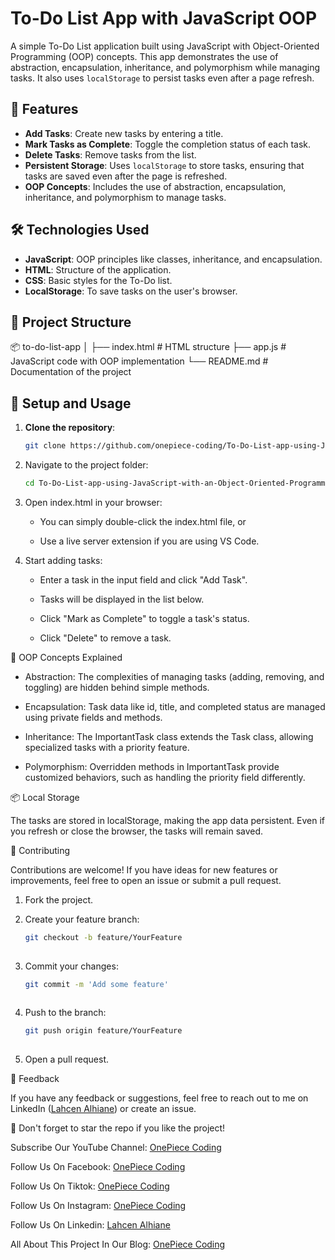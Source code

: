 # To-Do List App with JavaScript OOP

A simple To-Do List application built using JavaScript with Object-Oriented Programming (OOP) concepts. This app demonstrates the use of abstraction, encapsulation, inheritance, and polymorphism while managing tasks. It also uses `localStorage` to persist tasks even after a page refresh.

## 🚀 Features

   - **Add Tasks**: Create new tasks by entering a title.
   - **Mark Tasks as Complete**: Toggle the completion status of each task.
   - **Delete Tasks**: Remove tasks from the list.
   - **Persistent Storage**: Uses `localStorage` to store tasks, ensuring that tasks are saved even after the page is refreshed.
   - **OOP Concepts**: Includes the use of abstraction, encapsulation, inheritance, and polymorphism to manage tasks.

## 🛠️ Technologies Used

   - **JavaScript**: OOP principles like classes, inheritance, and encapsulation.
   - **HTML**: Structure of the application.
   - **CSS**: Basic styles for the To-Do list.
   - **LocalStorage**: To save tasks on the user's browser.

## 📂 Project Structure

📦 to-do-list-app │ ├── index.html # HTML structure ├── app.js # JavaScript code with OOP implementation └── README.md # Documentation of the project

## 🔧 Setup and Usage

1. **Clone the repository**:
   
   ```bash
   git clone https://github.com/onepiece-coding/To-Do-List-app-using-JavaScript-with-an-Object-Oriented-Programming-OOP-approach.git
   
2. Navigate to the project folder:
   
   ```bash
   cd To-Do-List-app-using-JavaScript-with-an-Object-Oriented-Programming-OOP-approach

3. Open index.html in your browser:

   - You can simply double-click the index.html file, or
   
   - Use a live server extension if you are using VS Code.

4. Start adding tasks:

   - Enter a task in the input field and click "Add Task".
   
   - Tasks will be displayed in the list below.
   
   - Click "Mark as Complete" to toggle a task's status.
   
   - Click "Delete" to remove a task.

🧠 OOP Concepts Explained

   - Abstraction: The complexities of managing tasks (adding, removing, and toggling) are hidden behind simple methods.
   
   - Encapsulation: Task data like id, title, and completed status are managed using private fields and methods.
   
   - Inheritance: The ImportantTask class extends the Task class, allowing specialized tasks with a priority feature.
   
   - Polymorphism: Overridden methods in ImportantTask provide customized behaviors, such as handling the priority field differently.

📦 Local Storage

The tasks are stored in localStorage, making the app data persistent. Even if you refresh or close the browser, the tasks will remain saved.

🤝 Contributing

Contributions are welcome! If you have ideas for new features or improvements, feel free to open an issue or submit a pull request.

   1. Fork the project.
   
   2. Create your feature branch:
   
      ```bash
      git checkout -b feature/YourFeature
   
   3. Commit your changes:
   
      ```bash
      git commit -m 'Add some feature'
   
   4. Push to the branch:
   
      ```bash
      git push origin feature/YourFeature
   
   5. Open a pull request.

💬 Feedback

If you have any feedback or suggestions, feel free to reach out to me on LinkedIn ([Lahcen Alhiane](https://www.linkedin.com/in/lahcen-alhiane-0799ba303/)) or create an issue.

🌟 Don't forget to star the repo if you like the project!

Subscribe Our YouTube Channel: [OnePiece Coding](https://www.youtube.com/@OnePieceCoding)

Follow Us On Facebook: [OnePiece Coding](https://web.facebook.com/profile.php?id=61566236963231)

Follow Us On Tiktok: [OnePiece Coding](https://www.tiktok.com/@onepiece.coding)

Follow Us On Instagram: [OnePiece Coding](https://www.instagram.com/onepiece__coding/)

Follow Us On Linkedin: [Lahcen Alhiane](https://www.linkedin.com/in/lahcen-alhiane-0799ba303/)

All About This Project In Our Blog: [OnePiece Coding](https://onepiece-coding.blogspot.com/)
